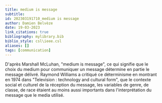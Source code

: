 ```yaml
---
title: medium is message
subtitle:
id: 202303191710_medium is message
author: Damien Belvèze
date: 19-03-2023
link_citations: true
bibliography: mylibrary.bib
biblio_style: csl\ieee.csl
aliases: []
tags: [communication]
---
```


D'après Marshall McLuhan, "medium is message", ce qui signifie que le choix du medium pour communiquer un message détermine en partie le message délivré. 
Raymond Williams a critiqué ce déterminisme en montrant en 1974 dans "Television : technology and cultural form", que le contexte social et culturel de la réception du message, les variables de genre, de classe, de race étaient au moins aussi importants dans l'interprétation du message que le media utilisé. 






